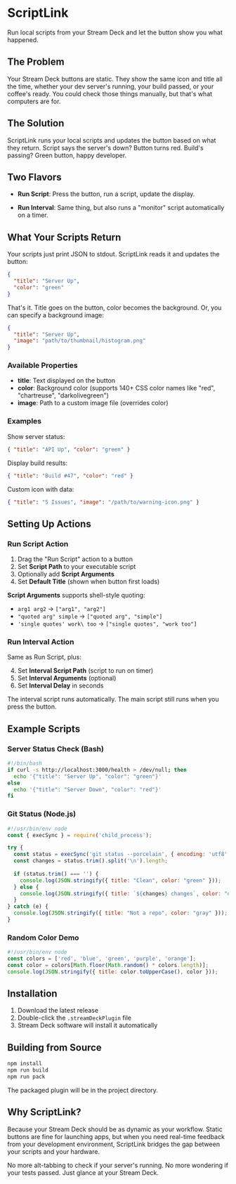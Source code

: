 # ScriptLink

Run local scripts from your Stream Deck and let the button show you what happened.

## The Problem

Your Stream Deck buttons are static. They show the same icon and title all the time, whether your dev server's running, your build passed, or your coffee's ready. You could check those things manually, but that's what computers are for.

## The Solution

ScriptLink runs your local scripts and updates the button based on what they return. Script says the server's down? Button turns red. Build's passing? Green button, happy developer.

## Two Flavors

- **Run Script**: Press the button, run a script, update the display.

- **Run Interval**: Same thing, but also runs a "monitor" script automatically on a timer.

## What Your Scripts Return

Your scripts just print JSON to stdout. ScriptLink reads it and updates the button:

```json
{
  "title": "Server Up",
  "color": "green"
}
```

That's it. Title goes on the button, color becomes the background.  Or, you can specify a background image:

```json
{
  "title": "Server Up",
  "image": "path/to/thumbnail/histogram.png"
}
```

### Available Properties

- **title**: Text displayed on the button
- **color**: Background color (supports 140+ CSS color names like "red", "chartreuse", "darkolivegreen")  
- **image**: Path to a custom image file (overrides color)

### Examples

Show server status:
```json
{ "title": "API Up", "color": "green" }
```

Display build results:
```json
{ "title": "Build #47", "color": "red" }
```

Custom icon with data:
```json
{ "title": "5 Issues", "image": "/path/to/warning-icon.png" }
```

## Setting Up Actions

### Run Script Action

1. Drag the "Run Script" action to a button
2. Set **Script Path** to your executable script
3. Optionally add **Script Arguments** 
4. Set **Default Title** (shown when button first loads)

**Script Arguments** supports shell-style quoting:
- `arg1 arg2` → `["arg1", "arg2"]`
- `"quoted arg" simple` → `["quoted arg", "simple"]`  
- `'single quotes' work\ too` → `["single quotes", "work too"]`

### Run Interval Action

Same as Run Script, plus:

4. Set **Interval Script Path** (script to run on timer)
5. Set **Interval Arguments** (optional)
6. Set **Interval Delay** in seconds

The interval script runs automatically. The main script still runs when you press the button.

## Example Scripts

### Server Status Check (Bash)
```bash
#!/bin/bash
if curl -s http://localhost:3000/health > /dev/null; then
  echo '{"title": "Server Up", "color": "green"}'
else
  echo '{"title": "Server Down", "color": "red"}'
fi
```

### Git Status (Node.js)
```javascript
#!/usr/bin/env node
const { execSync } = require('child_process');

try {
  const status = execSync('git status --porcelain', { encoding: 'utf8' });
  const changes = status.trim().split('\n').length;
  
  if (status.trim() === '') {
    console.log(JSON.stringify({ title: "Clean", color: "green" }));
  } else {
    console.log(JSON.stringify({ title: `${changes} changes`, color: "orange" }));
  }
} catch (e) {
  console.log(JSON.stringify({ title: "Not a repo", color: "gray" }));
}
```

### Random Color Demo
```javascript
#!/usr/bin/env node
const colors = ['red', 'blue', 'green', 'purple', 'orange'];
const color = colors[Math.floor(Math.random() * colors.length)];
console.log(JSON.stringify({ title: color.toUpperCase(), color }));
```

## Installation

1. Download the latest release
2. Double-click the `.streamDeckPlugin` file
3. Stream Deck software will install it automatically

## Building from Source

```bash
npm install
npm run build
npm run pack
```

The packaged plugin will be in the project directory.

## Why ScriptLink?

Because your Stream Deck should be as dynamic as your workflow. Static buttons are fine for launching apps, but when you need real-time feedback from your development environment, ScriptLink bridges the gap between your scripts and your hardware.

No more alt-tabbing to check if your server's running. No more wondering if your tests passed. Just glance at your Stream Deck.

